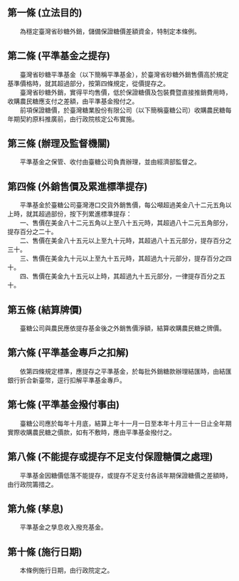 第一條 (立法目的)
-----------------
　　為穩定臺灣省砂糖外銷，儲備保證糖價差額資金，特制定本條例。  


第二條 (平準基金之提存)
-----------------------
　　臺灣省砂糖平準基金（以下簡稱平準基金），於臺灣省砂糖外銷售價高於規定基準價格時，就其超過部分，按第四條規定，從價提存之。  
　　臺灣省砂糖外銷，實得平均售價，低於保證糖價及包裝費暨直接推銷費用時，收購農民糖應支付之差額，由平準基金撥付之。  
　　前項保證糖價，於臺灣糖業股份有限公司（以下簡稱臺糖公司）收購農民糖每年期契約原料推廣前，由行政院核定公布實施。  


第三條 (辦理及監督機關)
-----------------------
　　平準基金之保管、收付由臺糖公司負責辦理，並由經濟部監督之。  


第四條 (外銷售價及累進標準提存)
-------------------------------
　　平準基金於臺糖公司臺灣港口交貨外銷售價，每公噸超過美金八十二元五角以上時，就其超過部份，按下列累進標準提存：  
　　一、售價在美金八十二元五角以上至八十五元時，其超過八十二元五角部分，提存百分之二十。  
　　二、售價在美金八十五元以上至九十元時，其超過八十五元部分，提存百分之三十。  
　　三、售價在美金九十元以上至九十五元時，其超過九十元部分，提存百分之四十。  
　　四、售價在美金九十五元以上時，其超過九十五元部分，一律提存百分之五十。  


第五條 (結算牌價)
-----------------
　　臺糖公司與農民應依提存基金後之外銷售價淨額，結算收購農民糖之牌價。  


第六條 (平準基金專戶之扣解)
---------------------------
　　依第四條規定標準，應提存之平準基金，於每批外銷糖款辦理結匯時，由結匯銀行折合新臺幣，逕行扣解平準基金專戶。  


第七條 (平準基金撥付事由)
-------------------------
　　臺糖公司應於每年十月底，結算上年十一月一日至本年十月三十一日止全年期實際收購農民糖之價款，如有不敷時，應由平準基金撥付之。  


第八條 (不能提存或提存不足支付保證糖價之處理)
---------------------------------------------
　　平準基金因糖價低落不能提存，或提存不足支付各該年期保證糖價之差額時，由行政院籌措之。  


第九條 (孳息)
-------------
　　平準基金之孳息收入撥充基金。  


第十條 (施行日期)
-----------------
　　本條例施行日期，由行政院定之。